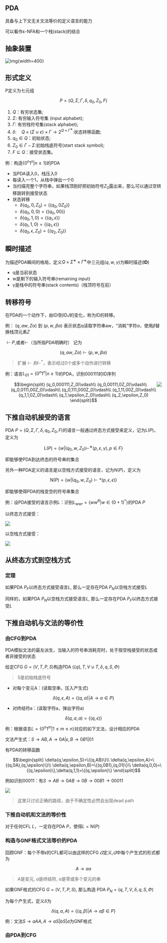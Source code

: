 ## PDA

具备与上下文无关文法等价的定义语言的能力

可以看作ε-NFA和一个栈(stack)的结合

## 抽象装置

![img](https://github.com/DINOREXNB/DINOREXNB.github.io/blob/main/docs/images/xsyy10-1.png?raw=true){width=400}

## 形式定义

P定义为七元组

$$P=(Q,\Sigma,\Gamma,\delta,q_0,Z_0,F)$$

1. $Q$：有穷状态集;
2. $Σ$: 有穷输入符号集 (input alphabet);
3. $Γ$: 有穷栈符号集(stack alphabet);
4. $δ$:$\quad Q×(Σ∪{ε})×Γ→ 2^{Q×Γ^∗}$:状态转移函数;
5. $q_0∈Q$：初始状态;
6. $Z_0∈Γ−Σ$:初始栈底符号(start stack symbol);
7. $F⊆Q$：接受状态集。

例：构造$\{0^n1^n|n≥1\}$的PDA

- 当PDA读入0，栈压入0
- 每读入一个1，从栈中弹出一个0
- 当扫描完整个字符串，如果栈顶刚好把初始符号$Z_0$露出来，那么可以通过空转移跳转到接受状态
- 状态转移
    - $\delta(q_0,0,Z_0)=\{(q_0,0Z_0)\}$
    - $\delta(q_0,0,0)=\{(q_0,00)\}$
    - $\delta(q_0,1,0)=\{(q_1,\epsilon)\}$
    - $\delta(q_1,1,0)=\{(q_1,\epsilon)\}$
    - $\delta(q_0,\epsilon,Z_0)=\{(q_2,Z_0)\}$

## 瞬时描述

为描述PDA瞬间的格局，定义$Q×Σ^∗×{Γ^∗}$中三元组$(q,w,γ)$为瞬时描述(**ID**)

- q是当前状态
- w是剩下的输入符号串(remaining input)
- γ是栈中的符号串(stack contents)（栈顶符号在前）


## 转移符号

在PDA的一个动作下，由$\text{ID} I$到$\text{ID} J$的变化，称为$\text{ID}$的转移。

例： $(q, aw, Zα)$ 到 $(p, w, βα)$ 表示状态q读取字符串aw，“消耗”字符$a$，使用$\beta$替换栈顶元素$Z$

$⊢P$,或者$⊢$（当所指PDA明确时） 记为

$$(q, aw, Zα)⊢(p, w, βα)$$

> 扩展$\vdash 到\vdash^*$，表示经过0个或多个动作进行转移

例：语言$L_{01}=\{0^n1^n|n≥1\}$的PDA，识别000111的ID序列

<img src="https://github.com/DINOREXNB/DINOREXNB.github.io/blob/main/docs/images/xsyy10-2.png?raw=true" align=right>

$$\begin{split}
    (q_0,000111,Z_0)\vdash\\
    (q_0,00111,0Z_0)\vdash\\
    (q_0,0111,00Z_0)\vdash\\
    (q_0,111,000Z_0)\vdash\\
    (q_1,11,00Z_0)\vdash\\
    (q_1,1,0Z_0)\vdash\\
    (q_1,\epsilon,Z_0)\vdash\\
    (q_2,\epsilon,Z_0)
\end{split}$$

## 下推自动机接受的语言

PDA $P = (Q, Σ, Γ, δ, q_0, Z_0, F)$的语言一般通过终态方式接受来定义，记为$\text{L}(P)$，定义为

$$\text{L}(P)= \{w |(q_0, w,Z_0)⊢^∗(p, ε, γ), p ∈ F\}$$

即能够使PDA到达终态的符号串的集合

另外一种PDA定义的语言是以空栈方式接受的语言，记为$N(P)$，定义为

$$\text{N}(P)=\{w|(q_0,w,Z_0)\vdash* (p,\epsilon,\epsilon)\}$$

即能够使得PDA的栈变空的符号串集合

例：设PDA接受的语言示例L：识别$L_{wwr}=\{ww^R|w\in (0+1)^*\}$的PDA $P$

以终态方式接受：

<img src="https://github.com/DINOREXNB/DINOREXNB.github.io/blob/main/docs/images/xsyy10-3.png?raw=true">

以空栈方式接受：

<img src="https://github.com/DINOREXNB/DINOREXNB.github.io/blob/main/docs/images/xsyy10-4.png?raw=true">

## 从终态方式到空栈方式

### 定理

如果PDA $P_F$以终态方式接受语言$L$, 那么一定存在PDA $P_N$以空栈方式接受$L$

同样的，如果PDA $P_N$以空栈方式接受语言$L$, 那么一定存在PDA $P_F$以终态方式接受$L$

## 下推自动机与文法的等价性

### 由CFG到PDA

PDA模拟文法的最左派生，当输入的符号串消耗完时，处于按空栈接受的状态或者非接受的状态

给定CFG $G=(V,T,P,S)$构造PDA $(\{q\},T,V\cup T,\delta, q, S, \Phi)$

> S是初始栈底符号

- 对每个变元A：(读取空串，压入产生式)

$$\delta(q,\epsilon,A)=\{(q,\alpha)|A\to \alpha\in P\}$$

- 对终结符a：(读取字符a，弹出字符a)

$$\delta(q,a,a)=\{(q,\epsilon)\}$$

例：根据语言$L=\{0^n1^m|1≤m≤n\}$对应的如下文法，设计相应的PDA

文法产生式：$S\to AB,A\to 0A|\epsilon,B\to 0B1|01$

有PDA的转移函数

$$\begin{split}
    \delta(q,\epsilon,S)=\{(q,AB)\}\\
    \delta(q,\epsilon,A)=\{(q,0A),(q,\epsilon)\}\\
    \delta(q,\epsilon,B)=\{(q,0B1),(q,01)\}\\
    \delta(q,0,0)=\{(q,\epsilon)\},\delta(q,1,1)=\{(q,\epsilon)\}
\end{split}$$

例如识别00011：有$S\to AB \to 0AB \to 0B \to 00B1 \to 00011$

<img src="https://github.com/DINOREXNB/DINOREXNB.github.io/blob/main/docs/images/xsyy10-5.png?raw=true">

> 这里只讨论正确的路径，由于不确定性必然会出现dead path

### 下推自动机和文法的等价性

对于任何CFL $L$，一定存在PDA $P$，使得$L=\text{N}(P)$

### 构造与GNF格式文法等价的PDA

回顾GNF：每个不带$\epsilon$的CFL都可以由这样的CFG $𝐺$定义,$𝐺$中每个产生式的形式都为

$$A\to a\alpha$$

> $A$是变元, $a$是终结符, $\alpha$是零或多个变元的串

如果GNF格式的CFG $G = (V, T, P, S)$, 那么构造 PDA $P_N= ({q}, T, V, δ, q, S, \Phi)$

为每个产生式，定义$\delta$为

$$\delta(q,a,A)=\{(q,\beta)|A\to a\beta \in P\}$$

例：文法$S\to aAA,A\to aS|bS|a$为GNF格式

### 由PDA到CFG





